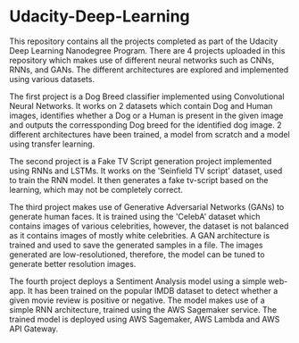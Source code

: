 # Udacity-Deep-Learning
This repository contains all the projects completed as part of the Udacity Deep Learning Nanodegree Program. There are 4 projects uploaded in this repository which makes use of different neural networks such as CNNs, RNNs, and GANs. The different architectures are explored and implemented using various datasets. 

The first project is a Dog Breed classifier implemented using Convolutional Neural Networks. It works on 2 datasets which contain Dog and Human images, identifies whether a Dog or a Human is present in the given image and outputs the corressponding Dog breed for the identified dog image. 2 different architectures have been trained, a model from scratch and a model using transfer learning.

The second project is a Fake TV Script generation project implemented using RNNs and LSTMs. It works on the 'Seinfield TV script' dataset, used to train the RNN model. It then generates a fake tv-script based on the learning, which may not be completely correct.

The third project makes use of Generative Adversarial Networks (GANs) to generate human faces. It is trained using the 'CelebA' dataset which contains images of various celebrities, however, the dataset is not balanced as it contains images of mostly white celebrities. A GAN architecture is trained and used to save the generated samples in a file. The images generated are low-resolutioned, therefore, the model can be tuned to generate better resolution images.

The fourth project deploys a Sentiment Analysis model using a simple web-app. It has been trained on the popular IMDB dataset to detect whether a given movie review is positive or negative. The model makes use of a simple RNN architecture, trained using the AWS Sagemaker service. The trained model is deployed using AWS Sagemaker, AWS Lambda and AWS API Gateway.
